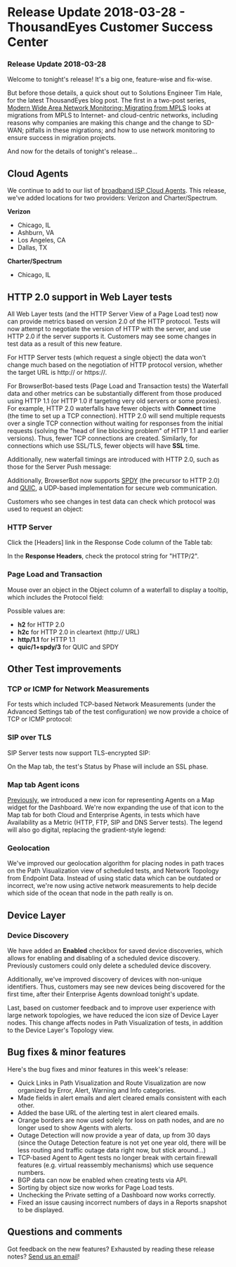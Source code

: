 # Release Update 2018-03-28 - ThousandEyes Customer Success Center

### Release Update 2018-03-28

Welcome to tonight's release! It's a big one, feature-wise and fix-wise.

But before those details, a quick shout out to Solutions Engineer Tim Hale, for the latest ThousandEyes blog post. The first in a two-post series, [Modern Wide Area Network Monitoring: Migrating from MPLS](https://blog.thousandeyes.com/modern-wide-area-network-monitoring-migrating-from-mpls/) looks at migrations from MPLS to Internet- and cloud-centric networks, including reasons why companies are making this change and the change to SD-WAN; pitfalls in these migrations; and how to use network monitoring to ensure success in migration projects.

And now for the details of tonight's release...

## Cloud Agents

We continue to add to our list of [broadband ISP Cloud Agents](https://success.thousandeyes.com/PublicArticlePage?articleIdParam=kA0440000009SYoCAM_Release-Update-2018-02-14#Broadband_Cloud_Agents). This release, we've added locations for two providers: Verizon and Charter/Spectrum.

**Verizon**

* Chicago, IL
* Ashburn, VA
* Los Angeles, CA
* Dallas, TX

**Charter/Spectrum**

* Chicago, IL

## HTTP 2.0 support in Web Layer tests

All Web Layer tests \(and the HTTP Server View of a Page Load test\) now can provide metrics based on version 2.0 of the HTTP protocol. Tests will now attempt to negotiate the version of HTTP with the server, and use HTTP 2.0 if the server supports it. Customers may see some changes in test data as a result of this new feature.

For HTTP Server tests \(which request a single object\) the data won't change much based on the negotiation of HTTP protocol version, whether the target URL is http:// or https://.

For BrowserBot-based tests \(Page Load and Transaction tests\) the Waterfall data and other metrics can be substantially different from those produced using HTTP 1.1 \(or HTTP 1.0 if targeting very old servers or some proxies\). For example, HTTP 2.0 waterfalls have fewer objects with **Connect** time \(the time to set up a TCP connection\). HTTP 2.0 will send multiple requests over a single TCP connection without waiting for responses from the initial requests \(solving the "head of line blocking problem" of HTTP 1.1 and earlier versions\). Thus, fewer TCP connections are created. Similarly, for connections which use SSL/TLS, fewer objects will have **SSL** time.

Additionally, new waterfall timings are introduced with HTTP 2.0, such as those for the Server Push message:

Additionally, BrowserBot now supports [SPDY](https://en.wikipedia.org/wiki/SPDY) \(the precursor to HTTP 2.0\) and [QUIC](https://en.wikipedia.org/wiki/QUIC), a UDP-based implementation for secure web communication.

Customers who see changes in test data can check which protocol was used to request an object:

### HTTP Server

Click the \[Headers\] link in the Response Code column of the Table tab:

In the **Response Headers**, check the protocol string for "HTTP/2".

### Page Load and Transaction

Mouse over an object in the Object column of a waterfall to display a tooltip, which includes the Protocol field:

Possible values are:

* **h2** for HTTP 2.0
* **h2c** for HTTP 2.0 in cleartext \(http:// URL\)
* **http/1.1** for HTTP 1.1
* **quic/1+spdy/3** for QUIC and SPDY

## Other Test improvements

### TCP or ICMP for Network Measurements

For tests which included TCP-based Network Measurements \(under the Advanced Settings tab of the test configuration\) we now provide a choice of TCP or ICMP protocol:

### SIP over TLS

SIP Server tests now support TLS-encrypted SIP:

On the Map tab, the test's Status by Phase will include an SSL phase.

### Map tab Agent icons

[Previously](https://success.thousandeyes.com/PublicArticlePage?articleIdParam=kA0440000009S1OCAU_Release-Update-2017-09-27#Map_widgets), we introduced a new icon for representing Agents on a Map widget for the Dashboard. We're now expanding the use of that icon to the Map tab for both Cloud and Enterprise Agents, in tests which have Availability as a Metric \(HTTP, FTP, SIP and DNS Server tests\). The legend will also go digital, replacing the gradient-style legend:

### Geolocation

We've improved our geolocation algorithm for placing nodes in path traces on the Path Visualization view of scheduled tests, and Network Topology from Endpoint Data. Instead of using static data which can be outdated or incorrect, we're now using active network measurements to help decide which side of the ocean that node in the path really is on.

## Device Layer

### Device Discovery

We have added an **Enabled** checkbox for saved device discoveries, which allows for enabling and disabling of a scheduled device discovery. Previously customers could only delete a scheduled device discovery.

Additionally, we've improved discovery of devices with non-unique identifiers. Thus, customers may see new devices being discovered for the first time, after their Enterprise Agents download tonight's update.

Last, based on customer feedback and to improve user experience with large network topologies, we have reduced the icon size of Device Layer nodes. This change affects nodes in Path Visualization of tests, in addition to the Device Layer's Topology view.

## Bug fixes & minor features

Here's the bug fixes and minor features in this week's release:

* Quick Links in Path Visualization and Route Visualization are now organized by Error, Alert, Warning and Info categories.
* Made fields in alert emails and alert  cleared emails consistent with each other.
* Added the base URL of the alerting test in alert cleared emails.
* Orange borders are now used solely for loss on path nodes, and are no longer used to show Agents with alerts.
* Outage Detection will now provide a year of data, up from 30 days \(since the Outage Detection feature is not yet one year old, there will be less routing and traffic outage data right now, but stick around...\)
* TCP-based Agent to Agent tests no longer break with certain firewall features \(e.g. virtual reassembly mechanisms\) which use sequence numbers.
* BGP data can now be enabled when creating tests via API.
* Sorting by object size now works for Page Load tests.
* Unchecking the Private setting of a Dashboard now works correctly.
* Fixed an issue causing incorrect numbers of days in a Reports snapshot to be displayed.

## Questions and comments

Got feedback on the new features? Exhausted by reading these release notes? [Send us an email](mailto:support@thousandeyes.com?subject=2018-03-28+Release+Update)!

